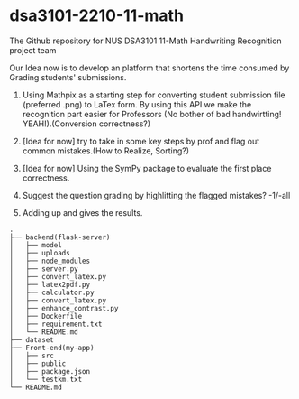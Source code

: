 # dsa3101-2210-11-math
The Github repository for NUS DSA3101 11-Math Handwriting Recognition project team

Our Idea now is to develop an platform that shortens the time consumed by Grading students' submissions.

1. Using Mathpix as a starting step for converting student submission file (preferred .png) to LaTex form. By using this API we make the recognition part easier for Professors (No bother of bad handwirtting! YEAH!).(Conversion correctness?)

2. [Idea for now] try to take in some key steps by prof and flag out common mistakes.(How to Realize, Sorting?)

3. [Idea for now] Using the SymPy package to evaluate the first place correctness.

4. Suggest the question grading by highlitting the flagged mistakes? -1/-all

5. Adding up and gives the results.

```
.
├── backend(flask-server)
│   ├── model
│   ├── uploads
│   ├── node_modules
│   ├── server.py
│   ├── convert_latex.py
│   ├── latex2pdf.py
│   ├── calculator.py
│   ├── convert_latex.py
│   ├── enhance_contrast.py
│   ├── Dockerfile
│   ├── requirement.txt
│   └── README.md
├── dataset
├── Front-end(my-app)
│   ├── src
│   ├── public
│   ├── package.json
│   └── testkm.txt
└── README.md
```



